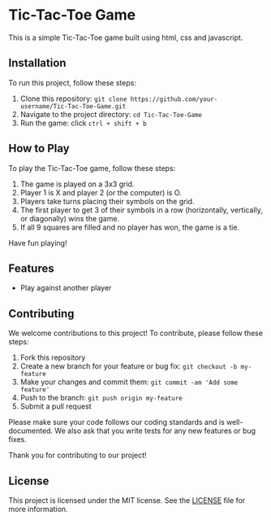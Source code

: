 # Tic-Tac-Toe Game

This is a simple Tic-Tac-Toe game built using html, css and javascript.

## Installation

To run this project, follow these steps:

1. Clone this repository: `git clone https://github.com/your-username/Tic-Tac-Toe-Game.git`
2. Navigate to the project directory: `cd Tic-Tac-Toe-Game`
3. Run the game: click `ctrl + shift + b`

## How to Play

To play the Tic-Tac-Toe game, follow these steps:

1. The game is played on a 3x3 grid.
2. Player 1 is X and player 2 (or the computer) is O.
3. Players take turns placing their symbols on the grid.
4. The first player to get 3 of their symbols in a row (horizontally, vertically, or diagonally) wins the game.
5. If all 9 squares are filled and no player has won, the game is a tie.

Have fun playing!
## Features

- Play against another player
<!-- the computer or -->
<!-- - Choose between different difficulty levels for the computer player
- Customizable player names and symbols
- Option to restart the game at any time
- Scoreboard to keep track of wins, losses, and ties
- Sound effects and animations for a more immersive experience -->

## Contributing

We welcome contributions to this project! To contribute, please follow these steps:

1. Fork this repository
2. Create a new branch for your feature or bug fix: `git checkout -b my-feature`
3. Make your changes and commit them: `git commit -am 'Add some feature'`
4. Push to the branch: `git push origin my-feature`
5. Submit a pull request

Please make sure your code follows our coding standards and is well-documented. We also ask that you write tests for any new features or bug fixes.

Thank you for contributing to our project!
## License

This project is licensed under the MIT license. See the [LICENSE](./LICENSE) file for more information.